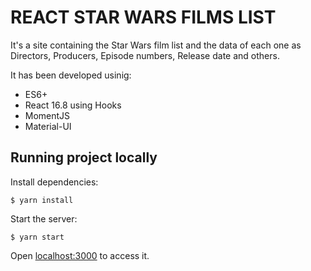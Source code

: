 # REACT STAR WARS FILMS LIST
It's a site containing the Star Wars film list and the data of each one as Directors, Producers, Episode numbers, Release date and others.

It has been developed usinig:
* ES6+
* React 16.8 using Hooks
* MomentJS
* Material-UI

## Running project locally
Install dependencies:

`$ yarn install`

Start the server:

`$ yarn start`

Open [localhost:3000](http://localhost:3000) to access it.
